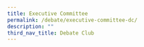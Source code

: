 ```yaml
---
title: Executive Committee
permalink: /debate/executive-committee-dc/
description: ""
third_nav_title: Debate Club
---
```

